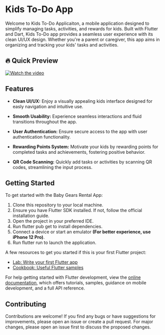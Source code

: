 # Kids To-Do App

Welcome to Kids To-Do Applicaiton, a mobile application designed to simplify managing tasks, activities, and rewards for kids. Built with Flutter and Dart, Kids To-Do app provides a seamless user experience with its clean UI/UX design. Whether you're a parent or caregiver, this app aims in organizing and tracking your kids' tasks and activities.


## 🔥 Quick Preview

[![Watch the video](https://github.com/youssifsamir/KidsToDo-App/assets/113045942/90441fdd-48ac-4565-b8eb-f3b6aa25bee8)](https://streamable.com/k7ivyh)



## Features

- **Clean UI/UX:** Enjoy a visually appealing kids interface designed for easly navigation and intuitive use.
  
- **Smooth Usability:** Experience seamless interactions and fluid transitions throughout the app.
  
- **User Authentication:** Ensure secure access to the app with user authentication functionality.
  
- **Rewarding Points System:** Motivate your kids by rewarding points for completed tasks and achievements, fostering positive behavior.
  
- **QR Code Scanning:** Quickly add tasks or activities by scanning QR codes, streamlining the input process.


## Getting Started

To get started with the Baby Gears Rental App:

  1. Clone this repository to your local machine.
  2. Ensure you have Flutter SDK installed. If not, follow the official installation guide.
  3. Open the project in your preferred IDE.
  4. Run flutter pub get to install dependencies.
  5. Connect a device or start an emulator **(For better experience, use iPhone 12 Pro)**.
  6. Run flutter run to launch the application.

A few resources to get you started if this is your first Flutter project:

- [Lab: Write your first Flutter app](https://docs.flutter.dev/get-started/codelab)
- [Cookbook: Useful Flutter samples](https://docs.flutter.dev/cookbook)

For help getting started with Flutter development, view the [online documentation](https://docs.flutter.dev/), which offers tutorials, samples, guidance on mobile development, and a full API reference.

## Contributing

Contributions are welcome! If you find any bugs or have suggestions for improvements, please open an issue or create a pull request. For major changes, please open an issue first to discuss the proposed changes.

